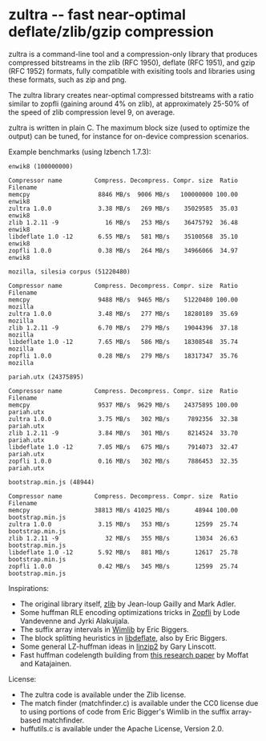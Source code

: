 zultra -- fast near-optimal deflate/zlib/gzip compression
=========================================================

zultra is a command-line tool and a compression-only library that produces compressed bitstreams in the zlib (RFC 1950), deflate (RFC 1951), and gzip (RFC 1952) formats, fully compatible with exisiting tools and libraries using these formats, such as zip and png.

The zultra library creates near-optimal compressed bitstreams with a ratio similar to zopfli (gaining around 4% on zlib), at approximately 25-50% of the speed of zlib compression level 9, on average. 

zultra is written in plain C. The maximum block size (used to optimize the output) can be tuned, for instance for on-device compression scenarios.

Example benchmarks (using lzbench 1.7.3):

    enwik8 (100000000)

    Compressor name         Compress. Decompress. Compr. size  Ratio Filename
    memcpy                   8846 MB/s  9006 MB/s   100000000 100.00 enwik8
    zultra 1.0.0             3.38 MB/s   269 MB/s    35029585  35.03 enwik8
    zlib 1.2.11 -9             16 MB/s   253 MB/s    36475792  36.48 enwik8
    libdeflate 1.0 -12       6.55 MB/s   581 MB/s    35100568  35.10 enwik8
    zopfli 1.0.0             0.38 MB/s   264 MB/s    34966066  34.97 enwik8

    mozilla, silesia corpus (51220480)

    Compressor name         Compress. Decompress. Compr. size  Ratio Filename
    memcpy                   9488 MB/s  9465 MB/s    51220480 100.00 mozilla
    zultra 1.0.0             3.48 MB/s   277 MB/s    18280189  35.69 mozilla
    zlib 1.2.11 -9           6.70 MB/s   279 MB/s    19044396  37.18 mozilla
    libdeflate 1.0 -12       7.65 MB/s   586 MB/s    18308548  35.74 mozilla
    zopfli 1.0.0             0.28 MB/s   279 MB/s    18317347  35.76 mozilla

    pariah.utx (24375895)

    Compressor name         Compress. Decompress. Compr. size  Ratio Filename
    memcpy                   9537 MB/s  9629 MB/s    24375895 100.00 pariah.utx
    zultra 1.0.0             3.75 MB/s   302 MB/s     7892356  32.38 pariah.utx
    zlib 1.2.11 -9           3.84 MB/s   301 MB/s     8214524  33.70 pariah.utx
    libdeflate 1.0 -12       7.05 MB/s   675 MB/s     7914073  32.47 pariah.utx
    zopfli 1.0.0             0.16 MB/s   302 MB/s     7886453  32.35 pariah.utx

    bootstrap.min.js (48944)

    Compressor name         Compress. Decompress. Compr. size  Ratio Filename
    memcpy                  38813 MB/s 41025 MB/s       48944 100.00 bootstrap.min.js
    zultra 1.0.0             3.15 MB/s   353 MB/s       12599  25.74 bootstrap.min.js
    zlib 1.2.11 -9             32 MB/s   355 MB/s       13034  26.63 bootstrap.min.js
    libdeflate 1.0 -12       5.92 MB/s   881 MB/s       12617  25.78 bootstrap.min.js
    zopfli 1.0.0             0.42 MB/s   345 MB/s       12599  25.74 bootstrap.min.js

Inspirations:

* The original library itself, [zlib](https://github.com/madler/zlib) by Jean-loup Gailly and Mark Adler.
* Some huffman RLE encoding optimizations tricks in [Zopfli](https://github.com/google/zopfli) by Lode Vandevenne and Jyrki Alakuijala.
* The suffix array intervals in [Wimlib](https://wimlib.net/git/?p=wimlib;a=tree) by Eric Biggers.
* The block splitting heuristics in [libdeflate](https://github.com/ebiggers/libdeflate), also by Eric Biggers.
* Some general LZ-huffman ideas in [linzip2](https://glinscott.github.io/lz/index.html) by Gary Linscott.
* Fast huffman codelength building from [this research paper](http://hjemmesider.diku.dk/~jyrki/Paper/WADS95.pdf) by Moffat and Katajainen.

License:

* The zultra code is available under the Zlib license.
* The match finder (matchfinder.c) is available under the CC0 license due to using portions of code from Eric Bigger's Wimlib in the suffix array-based matchfinder.
* huffutils.c is available under the Apache License, Version 2.0.

